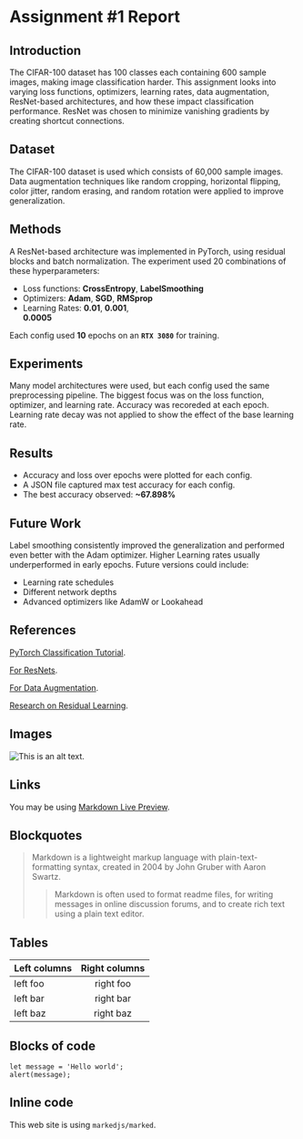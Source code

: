 # Assignment #1 Report

## Introduction
The CIFAR-100 dataset has 100 classes each containing 600 sample images, making image classification harder. This assignment looks into varying loss functions, optimizers, learning rates, data augmentation, ResNet-based architectures, and how these impact classification performance. ResNet was chosen to minimize vanishing gradients by creating shortcut connections.

## Dataset
The CIFAR-100 dataset is used which consists of 60,000 sample images. Data augmentation techniques like random cropping, horizontal flipping, color jitter, random erasing, and random rotation were applied to improve generalization.

## Methods
A ResNet-based architecture was implemented in PyTorch, using residual blocks and batch normalization. The experiment used 20 combinations of these hyperparameters:
* Loss functions: **CrossEntropy**, **LabelSmoothing**
* Optimizers: **Adam**, **SGD**, **RMSprop**
* Learning Rates: **0.01**,   **0.001**,  
 **0.0005**

 Each config used **10** epochs on an **``RTX 3080``** for training.

## Experiments
Many model architectures were used, but each config used the same preprocessing pipeline. The biggest focus was on the loss function, optimizer, and learning rate. Accuracy was recoreded at each epoch. Learning rate decay was not applied to show the effect of the base learning rate.

## Results
* Accuracy and loss over epochs were plotted for each config.
* A JSON file captured max test accuracy for each config.
* The best accuracy observed: **~67.898%**

## Future Work
Label smoothing consistently improved the generalization and performed even better with the Adam optimizer. Higher Learning rates usually underperformed in early epochs.
Future versions could include:
* Learning rate schedules
* Different network depths
* Advanced optimizers like AdamW or Lookahead

## References
[PyTorch Classification Tutorial](https://docs.pytorch.org/tutorials/beginner/blitz/cifar10_tutorial.html).

[For ResNets](https://www.digitalocean.com/community/tutorials/writing-resnet-from-scratch-in-pytorch).

[For Data Augmentation](https://docs.pytorch.org/vision/stable/transforms.html).

[Research on Residual Learning](https://www.cv-foundation.org/openaccess/content_cvpr_2016/papers/He_Deep_Residual_Learning_CVPR_2016_paper.pdf).




## Images

![This is an alt text.](/image/sample.webp "This is a sample image.")

## Links

You may be using [Markdown Live Preview](https://markdownlivepreview.com/).

## Blockquotes

> Markdown is a lightweight markup language with plain-text-formatting syntax, created in 2004 by John Gruber with Aaron Swartz.
>
>> Markdown is often used to format readme files, for writing messages in online discussion forums, and to create rich text using a plain text editor.

## Tables

| Left columns  | Right columns |
| ------------- |:-------------:|
| left foo      | right foo     |
| left bar      | right bar     |
| left baz      | right baz     |

## Blocks of code

```
let message = 'Hello world';
alert(message);
```

## Inline code

This web site is using `markedjs/marked`.
